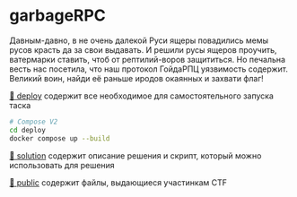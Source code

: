 # garbageRPC

Давным-давно, в не очень далекой Руси ящеры повадились мемы русов красть да за свои выдавать. И решили русы ящеров проучить,
ватермарки ставить, чтоб от рептилий-воров защититься. Но печальна весть нас посетила, что наш протокол ГойдаРПЦ уязвимость
содержит. Великий воин, найди её раньше иродов окаянных и захвати флаг!

[📁 deploy](deploy) содержит все необходимое для самостоятельного запуска таска
```bash
# Compose V2
cd deploy
docker compose up --build
```

[📁 solution](solution) содержит описание решения и скрипт, который можно использовать для решения

[📁 public](public) содержит файлы, выдающиеся участинкам CTF